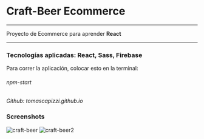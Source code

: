 # Craft-Beer Ecommerce
***
Proyecto de Ecommerce para aprender **React**
***
### Tecnologías aplicadas: React, Sass, Firebase

Para correr la aplicación, colocar esto en la terminal:

###### npm-start

*Github: tomascapizzi.github.io*

### Screenshots
![craft-beer](https://user-images.githubusercontent.com/74205827/144537885-a4b85aec-66ae-4714-a5cd-02efb9fda3a2.PNG)
![craft-beer2](https://user-images.githubusercontent.com/74205827/144537893-89f708ae-9841-474e-8468-41adc56890db.PNG)
